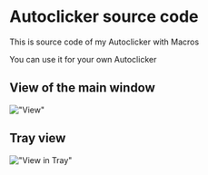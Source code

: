 # Autoclicker source code

This is source code of my Autoclicker with Macros

You can use it for your own Autoclicker

## View of the main window
!["View"](https://cdn.discordapp.com/attachments/498189410970501151/598050823179862016/unknown.png)

## Tray view
!["View in Tray"](https://cdn.discordapp.com/attachments/498189410970501151/598050900577353728/unknown.png)
